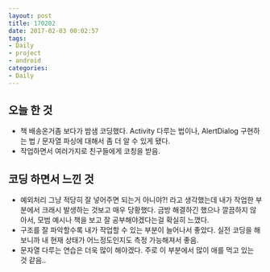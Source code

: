 ```yaml
---
layout: post
title: 170202
date: 2017-02-03 00:02:57
tags:
- Daily
- project
- android
categories:
- Daily
---
```


## 오늘 한 것

* 책 배송온거좀 보다가 밤샘 코딩했다.
Activity 다루는 법이나, AlertDialog 구현하는 법 / 문자열 파싱에 대해서 좀 더 알 수 있게 됐다.
* 작업하면서 여러가지로 친구들에게 코칭을 받음.


## 코딩 하면서 느낀 것

* 예외처리 그냥 적당히 잘 넣어주면 되는거 아니야?! 라고 생각했는데 내가 작업한 부분에서 크래시 발생하는 것보고 매우 당황했다. 금방 해결하긴 했으나 깔끔하지 않아서, 모범 예시나 책을 보고 잘 공부해야겠다는걸 확실히 느꼈다.
* 구조를 잘 파악할수록 내가 작업할 수 있는 부분이 늘어나서 좋았다. 실전 코딩을 해보니까 내 현재 상태가 어느정도인지도 측정 가능해져서 좋음.
* 문자열 다루는 연습은 더욱 많이 해야겠다. 주로 이 부분에서 많이 애를 먹고 있는 것 같음..
